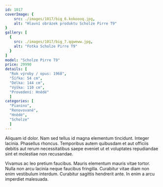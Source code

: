 ```yaml
---
id: 1017
coverImage: {
    src: ./images/1017/big_6.kokoooq.jpg,
    alt: "Hlavní obrázek produktu Scholze Pirre T9"
}
gallery: [
  {
    src: ./images/1017/big_7.qqweww.jpg,
    alt: "Fotka Scholze Pirre T9"
  }
]
model: "Scholze Pirre T9"
price: 29990
details: [
  "Rok výroby / opus: 1968",
  "Šířka: 54 cm",
  "Délka: 144 cm",
  "Výška: 110 cm",
  "Provedení: Hnědé"
  ]
categories: [
  "Pianino",
  "Renovované",
  "Hnědé",
  "Scholze"
  ]
---
```


Aliquam id dolor. Nam sed tellus id magna elementum tincidunt. Integer lacinia. Phasellus rhoncus. Temporibus autem quibusdam et aut officiis debitis aut rerum necessitatibus saepe eveniet ut et voluptates repudiandae sint et molestiae non recusandae.

Vivamus ac leo pretium faucibus. Mauris elementum mauris vitae tortor. Nulla non arcu lacinia neque faucibus fringilla. Curabitur vitae diam non enim vestibulum interdum. Curabitur sagittis hendrerit ante. In enim a arcu imperdiet malesuada.